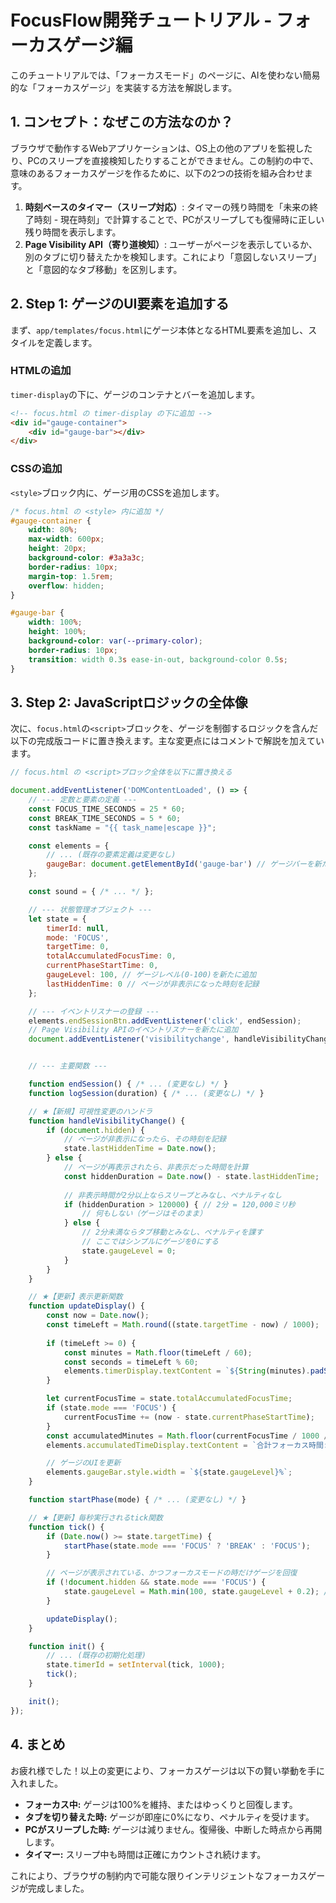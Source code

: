 # FocusFlow開発チュートリアル - フォーカスゲージ編

このチュートリアルでは、「フォーカスモード」のページに、AIを使わない簡易的な「フォーカスゲージ」を実装する方法を解説します。

## 1. コンセプト：なぜこの方法なのか？

ブラウザで動作するWebアプリケーションは、OS上の他のアプリを監視したり、PCのスリープを直接検知したりすることができません。この制約の中で、意味のあるフォーカスゲージを作るために、以下の2つの技術を組み合わせます。

1.  **時刻ベースのタイマー（スリープ対応）**: タイマーの残り時間を「未来の終了時刻 - 現在時刻」で計算することで、PCがスリープしても復帰時に正しい残り時間を表示します。
2.  **Page Visibility API（寄り道検知）**: ユーザーがページを表示しているか、別のタブに切り替えたかを検知します。これにより「意図しないスリープ」と「意図的なタブ移動」を区別します。

## 2. Step 1: ゲージのUI要素を追加する

まず、`app/templates/focus.html`にゲージ本体となるHTML要素を追加し、スタイルを定義します。

### HTMLの追加
`timer-display`の下に、ゲージのコンテナとバーを追加します。

```html
<!-- focus.html の timer-display の下に追加 -->
<div id="gauge-container">
    <div id="gauge-bar"></div>
</div>
```

### CSSの追加
`<style>`ブロック内に、ゲージ用のCSSを追加します。

```css
/* focus.html の <style> 内に追加 */
#gauge-container {
    width: 80%;
    max-width: 600px;
    height: 20px;
    background-color: #3a3a3c;
    border-radius: 10px;
    margin-top: 1.5rem;
    overflow: hidden;
}

#gauge-bar {
    width: 100%;
    height: 100%;
    background-color: var(--primary-color);
    border-radius: 10px;
    transition: width 0.3s ease-in-out, background-color 0.5s;
}
```

## 3. Step 2: JavaScriptロジックの全体像

次に、`focus.html`の`<script>`ブロックを、ゲージを制御するロジックを含んだ以下の完成版コードに置き換えます。主な変更点にはコメントで解説を加えています。

```javascript
// focus.html の <script>ブロック全体を以下に置き換える

document.addEventListener('DOMContentLoaded', () => {
    // --- 定数と要素の定義 ---
    const FOCUS_TIME_SECONDS = 25 * 60;
    const BREAK_TIME_SECONDS = 5 * 60;
    const taskName = "{{ task_name|escape }}";

    const elements = {
        // ... (既存の要素定義は変更なし)
        gaugeBar: document.getElementById('gauge-bar') // ゲージバーを新たに追加
    };

    const sound = { /* ... */ };

    // --- 状態管理オブジェクト ---
    let state = {
        timerId: null,
        mode: 'FOCUS',
        targetTime: 0,
        totalAccumulatedFocusTime: 0,
        currentPhaseStartTime: 0,
        gaugeLevel: 100, // ゲージレベル(0-100)を新たに追加
        lastHiddenTime: 0 // ページが非表示になった時刻を記録
    };

    // --- イベントリスナーの登録 ---
    elements.endSessionBtn.addEventListener('click', endSession);
    // Page Visibility APIのイベントリスナーを新たに追加
    document.addEventListener('visibilitychange', handleVisibilityChange);


    // --- 主要関数 ---

    function endSession() { /* ... (変更なし) */ }
    function logSession(duration) { /* ... (変更なし) */ }

    // ★【新規】可視性変更のハンドラ
    function handleVisibilityChange() {
        if (document.hidden) {
            // ページが非表示になったら、その時刻を記録
            state.lastHiddenTime = Date.now();
        } else {
            // ページが再表示されたら、非表示だった時間を計算
            const hiddenDuration = Date.now() - state.lastHiddenTime;
            
            // 非表示時間が2分以上ならスリープとみなし、ペナルティなし
            if (hiddenDuration > 120000) { // 2分 = 120,000ミリ秒
                // 何もしない（ゲージはそのまま）
            } else {
                // 2分未満ならタブ移動とみなし、ペナルティを課す
                // ここではシンプルにゲージを0にする
                state.gaugeLevel = 0;
            }
        }
    }

    // ★【更新】表示更新関数
    function updateDisplay() {
        const now = Date.now();
        const timeLeft = Math.round((state.targetTime - now) / 1000);
        
        if (timeLeft >= 0) {
            const minutes = Math.floor(timeLeft / 60);
            const seconds = timeLeft % 60;
            elements.timerDisplay.textContent = `${String(minutes).padStart(2, '0')}:${String(seconds).padStart(2, '0')}`;
        }

        let currentFocusTime = state.totalAccumulatedFocusTime;
        if (state.mode === 'FOCUS') {
            currentFocusTime += (now - state.currentPhaseStartTime);
        }
        const accumulatedMinutes = Math.floor(currentFocusTime / 1000 / 60);
        elements.accumulatedTimeDisplay.textContent = `合計フォーカス時間: ${accumulatedMinutes}分`;

        // ゲージのUIを更新
        elements.gaugeBar.style.width = `${state.gaugeLevel}%`;
    }

    function startPhase(mode) { /* ... (変更なし) */ }

    // ★【更新】毎秒実行されるtick関数
    function tick() {
        if (Date.now() >= state.targetTime) {
            startPhase(state.mode === 'FOCUS' ? 'BREAK' : 'FOCUS');
        }

        // ページが表示されている、かつフォーカスモードの時だけゲージを回復
        if (!document.hidden && state.mode === 'FOCUS') {
            state.gaugeLevel = Math.min(100, state.gaugeLevel + 0.2); // 少しずつ回復
        }

        updateDisplay();
    }

    function init() {
        // ... (既存の初期化処理)
        state.timerId = setInterval(tick, 1000);
        tick();
    }

    init();
});
```

## 4. まとめ

お疲れ様でした！以上の変更により、フォーカスゲージは以下の賢い挙動を手に入れました。

*   **フォーカス中:** ゲージは100%を維持、またはゆっくりと回復します。
*   **タブを切り替えた時:** ゲージが即座に0%になり、ペナルティを受けます。
*   **PCがスリープした時:** ゲージは減りません。復帰後、中断した時点から再開します。
*   **タイマー:** スリープ中も時間は正確にカウントされ続けます。

これにより、ブラウザの制約内で可能な限りインテリジェントなフォーカスゲージが完成しました。
